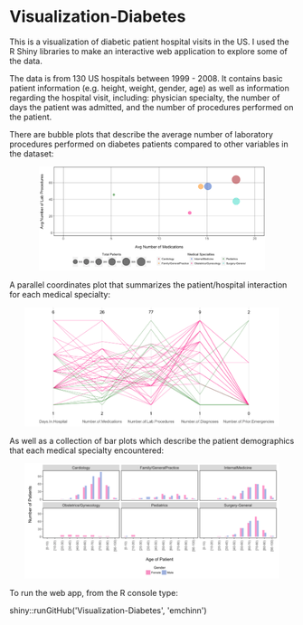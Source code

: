 # Visualization-Diabetes

This is a visualization of diabetic patient hospital visits in the US. I used the R Shiny libraries to make an interactive web application to explore some of the data. 

The data is from 130 US hospitals between 1999 - 2008. It contains basic patient information (e.g. height, weight, gender, age) as well as information regarding the hospital visit, including: physician specialty, the number of days the patient was admitted, and the number of procedures performed on the patient. 

There are bubble plots that describe the average number of laboratory procedures performed on diabetes patients compared to other variables in the dataset: 
<p align="center">
<img src="images/bubble_meds.png" width="400"/> 
</p>

A parallel coordinates plot that summarizes the patient/hospital interaction for each medical specialty:
<p align="center">
<img src="images/parallel.png" width="450"/> 
</p>

As well as a collection of bar plots which describe the patient demographics that each medical specialty encountered:
<p align="center">
<img src="images/hist_weight.png" width="450"/> 
</p>

To run the web app, from the R console type:

shiny::runGitHub('Visualization-Diabetes', 'emchinn')
